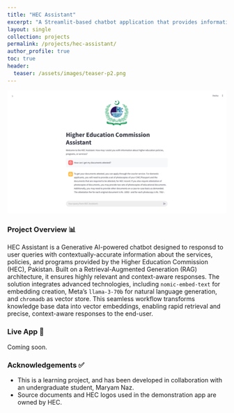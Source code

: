 ```yaml
---
title: "HEC Assistant"
excerpt: "A Streamlit-based chatbot application that provides information about Pakistan's Higher Education Commission (HEC) services and policies."
layout: single
collection: projects
permalink: /projects/hec-assistant/
author_profile: true
toc: true
header:
  teaser: /assets/images/teaser-p2.png
---
```


![HEC Assistant](/assets/images/teaser-p2.png)

### Project Overview 📊
HEC Assistant is a Generative AI-powered chatbot designed to responsd to user queries with contextually-accurate information about the services, policies, and programs provided by the Higher Education Commission (HEC), Pakistan. Built on a Retrieval-Augmented Generation (RAG) architecture, it ensures highly relevant and context-aware responses. The solution integrates advanced technologies, including `nomic-embed-text` for embedding creation, Meta’s `llama-3-70b` for natural language generation, and `chromadb` as vector store. This seamless workflow transforms knowledge base data into vector embeddings, enabling rapid retrieval and precise, context-aware responses to the end-user.

### Live App 🔗
Coming soon.

### Acknowledgements ✅
- This is a learning project, and has been developed in collaboration with an undergraduate student, Maryam Naz.
- Source documents and HEC logos used in the demonstration app are owned by HEC.